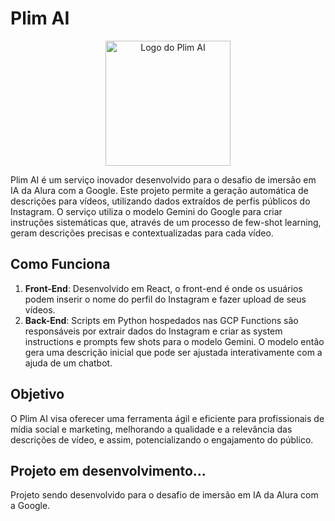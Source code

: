 

# Plim AI

<p align="center">
  <img src="https://i.ibb.co/X89LWXs/Whats-App-Image-2024-05-10-at-18-38-41.jpg" alt="Logo do Plim AI" width="200" height="200">
</p>

Plim AI é um serviço inovador desenvolvido para o desafio de imersão em IA da Alura com a Google. Este projeto permite a geração automática de descrições para vídeos, utilizando dados extraídos de perfis públicos do Instagram. O serviço utiliza o modelo Gemini do Google para criar instruções sistemáticas que, através de um processo de few-shot learning, geram descrições precisas e contextualizadas para cada vídeo.

## Como Funciona

1. **Front-End**: Desenvolvido em React, o front-end é onde os usuários podem inserir o nome do perfil do Instagram e fazer upload de seus vídeos.
2. **Back-End**: Scripts em Python hospedados nas GCP Functions são responsáveis por extrair dados do Instagram e criar as system instructions e prompts few shots para o modelo Gemini. O modelo então gera uma descrição inicial que pode ser ajustada interativamente com a ajuda de um chatbot.

## Objetivo

O Plim AI visa oferecer uma ferramenta ágil e eficiente para profissionais de mídia social e marketing, melhorando a qualidade e a relevância das descrições de vídeo, e assim, potencializando o engajamento do público.

## Projeto em desenvolvimento...

Projeto sendo desenvolvido para o desafio de imersão em IA da Alura com a Google.
